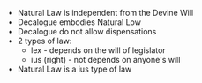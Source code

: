 - Natural Law is independent from the Devine Will
- Decalogue embodies Natural Low
- Decalogue do not allow dispensations
- 2 types of law:
    - lex - depends on the will of legislator
    - ius (right) - not depends on anyone's will
- Natural Law is a ius type of law